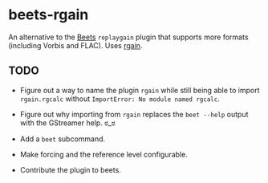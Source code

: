 # beets-rgain

An alternative to the [Beets](http://beets.radbox.org/) `replaygain` plugin
that supports more formats (including Vorbis and FLAC). Uses
[rgain](https://bitbucket.org/fk/rgain).

## TODO

* Figure out a way to name the plugin `rgain` while still being able to import
  `rgain.rgcalc` without `ImportError: No module named rgcalc`.

* Figure out why importing from `rgain` replaces the `beet --help` output with
  the GStreamer help. ಠ\_ಠ

* Add a `beet` subcommand.

* Make forcing and the reference level configurable.

* Contribute the plugin to beets.

